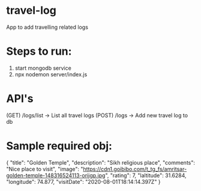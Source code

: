 # travel-log
App to add travelling related logs

# Steps to run:
1. start mongodb service
2. npx nodemon server/index.js

# API's
(GET) /logs/list -> List all travel logs
(POST) /logs -> Add new travel log to db

# Sample required obj:
{
    "title": "Golden Temple",
    "description": "Sikh religious place",
    "comments": "Nice place to visit",
    "image": "https://cdn1.goibibo.com/t_tg_fs/amritsar-golden-temple-148316524113-orijgp.jpg",
    "rating": 7,
    "laltitude": 31.6284,
    "longitude": 74.877,
    "visitDate": "2020-08-01T18:14:14.397Z"
}



